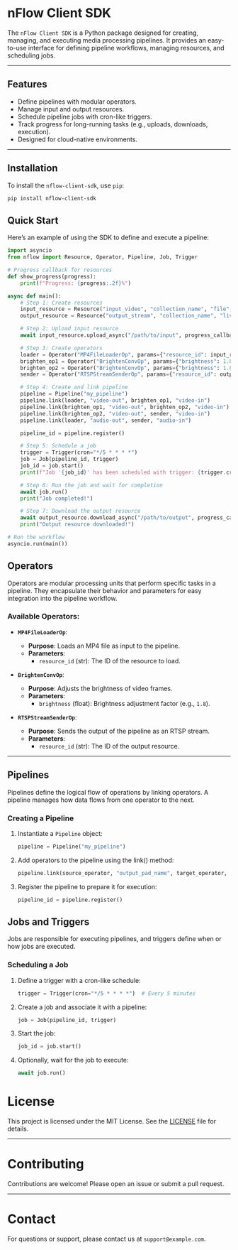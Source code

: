 # nFlow Client SDK

The `nFlow Client SDK` is a Python package designed for creating, managing, and executing media processing pipelines. It provides an easy-to-use interface for defining pipeline workflows, managing resources, and scheduling jobs.

---

## Features
- Define pipelines with modular operators.
- Manage input and output resources.
- Schedule pipeline jobs with cron-like triggers.
- Track progress for long-running tasks (e.g., uploads, downloads, execution).
- Designed for cloud-native environments.

---

## Installation

To install the `nflow-client-sdk`, use `pip`:

```bash
pip install nflow-client-sdk

```

## Quick Start

Here’s an example of using the SDK to define and execute a pipeline:
```python
import asyncio
from nflow import Resource, Operator, Pipeline, Job, Trigger

# Progress callback for resources
def show_progress(progress):
    print(f"Progress: {progress:.2f}%")

async def main():
    # Step 1: Create resources
    input_resource = Resource("input_video", "collection_name", "file", "mp4")
    output_resource = Resource("output_stream", "collection_name", "live", "rtsp://localhost:8554/test")

    # Step 2: Upload input resource
    await input_resource.upload_async("/path/to/input", progress_callback=show_progress)

    # Step 3: Create operators
    loader = Operator("MP4FileLoaderOp", params={"resource_id": input_resource.id})
    brighten_op1 = Operator("BrightenConvOp", params={"brightness": 1.8})
    brighten_op2 = Operator("BrightenConvOp", params={"brightness": 1.8})
    sender = Operator("RTSPStreamSenderOp", params={"resource_id": output_resource.id})

    # Step 4: Create and link pipeline
    pipeline = Pipeline("my_pipeline")
    pipeline.link(loader, "video-out", brighten_op1, "video-in")
    pipeline.link(brighten_op1, "video-out", brighten_op2, "video-in")
    pipeline.link(brighten_op2, "video-out", sender, "video-in")
    pipeline.link(loader, "audio-out", sender, "audio-in")

    pipeline_id = pipeline.register()

    # Step 5: Schedule a job
    trigger = Trigger(cron="*/5 * * * *")
    job = Job(pipeline_id, trigger)
    job_id = job.start()
    print(f"Job '{job_id}' has been scheduled with trigger: {trigger.cron}")

    # Step 6: Run the job and wait for completion
    await job.run()
    print("Job completed!")

    # Step 7: Download the output resource
    await output_resource.download_async("/path/to/output", progress_callback=show_progress)
    print("Output resource downloaded!")

# Run the workflow
asyncio.run(main())
```

## Operators
Operators are modular processing units that perform specific tasks in a pipeline. They encapsulate their behavior and parameters for easy integration into the pipeline workflow.

### Available Operators:
- **`MP4FileLoaderOp`**:
  - **Purpose**: Loads an MP4 file as input to the pipeline.
  - **Parameters**:
    - `resource_id` (str): The ID of the resource to load.

- **`BrightenConvOp`**:
  - **Purpose**: Adjusts the brightness of video frames.
  - **Parameters**:
    - `brightness` (float): Brightness adjustment factor (e.g., `1.8`).

- **`RTSPStreamSenderOp`**:
  - **Purpose**: Sends the output of the pipeline as an RTSP stream.
  - **Parameters**:
    - `resource_id` (str): The ID of the output resource.

---

## Pipelines
Pipelines define the logical flow of operations by linking operators. A pipeline manages how data flows from one operator to the next.

### Creating a Pipeline
1. Instantiate a `Pipeline` object:
   ```python
   pipeline = Pipeline("my_pipeline")
   ```
2. Add operators to the pipeline using the link() method:
    ```python
    pipeline.link(source_operator, "output_pad_name", target_operator, "input_pad_name")
    ```
3. Register the pipeline to prepare it for execution: 
    ```python
    pipeline_id = pipeline.register()
    ```

## Jobs and Triggers
Jobs are responsible for executing pipelines, and triggers define when or how jobs are executed.

### Scheduling a Job
1. Define a trigger with a cron-like schedule:
   ```python
   trigger = Trigger(cron="*/5 * * * *")  # Every 5 minutes
   ```
2. Create a job and associate it with a pipeline:
    ```python
    job = Job(pipeline_id, trigger)
    ```
3. Start the job: 
    ```python
    job_id = job.start()
    ```
4. Optionally, wait for the job to execute:
    ```python
    await job.run()
    ```

# License

This project is licensed under the MIT License. See the [LICENSE](LICENSE) file for details.

---

# Contributing

Contributions are welcome! Please open an issue or submit a pull request.

---

# Contact

For questions or support, please contact us at `support@example.com`.
